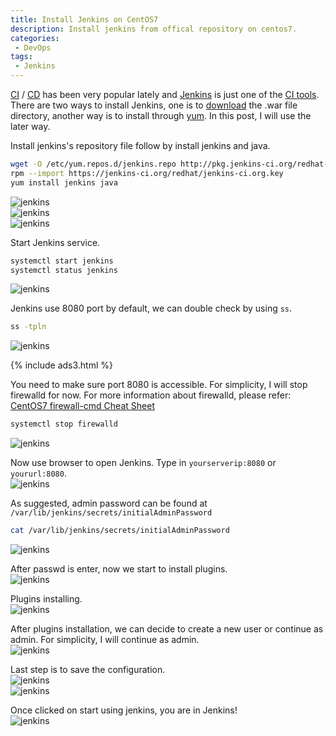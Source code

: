 ```yaml
---
title: Install Jenkins on CentOS7
description: Install jenkins from offical repository on centos7.
categories:
 - DevOps
tags:
 - Jenkins
---
```


[CI](https://en.wikipedia.org/wiki/Continuous_integration) / [CD](https://en.wikipedia.org/wiki/Continuous_delivery) has been very popular lately and [Jenkins](https://jenkins.io/) is just one of the [CI tools](https://en.wikipedia.org/wiki/Comparison_of_continuous_integration_software).  There are two ways to install Jenkins, one is to [download](https://jenkins.io/download/) the .war file directory, another way is to install through [yum](https://wiki.jenkins.io/display/JENKINS/Installing+Jenkins+on+Red+Hat+distributions).  In this post, I will use the later way.

Install jenkins's repository file follow by install jenkins and java.
```bash
wget -O /etc/yum.repos.d/jenkins.repo http://pkg.jenkins-ci.org/redhat-stable/jenkins.repo
rpm --import https://jenkins-ci.org/redhat/jenkins-ci.org.key
yum install jenkins java
```
![jenkins](/assets/images/2018051814.png)  
![jenkins](/assets/images/2018051815.png)  
![jenkins](/assets/images/2018051816.png)

Start Jenkins service.
```bash
systemctl start jenkins
systemctl status jenkins
```
![jenkins](/assets/images/2018051817.png)

Jenkins use 8080 port by default, we can double check by using `ss`.
```bash
ss -tpln
```
![jenkins](/assets/images/2018051818.png)

{% include ads3.html %}

You need to make sure port 8080 is accessible.  For simplicity, I will stop firewalld for now.  For more information about firewalld, please refer: [CentOS7 firewall-cmd Cheat Sheet](https://www.bulafish.com/centos/2018/04/27/centos7-firewalld-cheat-sheet/)
```bash
systemctl stop firewalld
```
![jenkins](/assets/images/2018051828.png)

Now use browser to open Jenkins.  Type in `yourserverip:8080` or `yoururl:8080`.  
![jenkins](/assets/images/2018051820.png)

As suggested, admin password can be found at `/var/lib/jenkins/secrets/initialAdminPassword`
```bash
cat /var/lib/jenkins/secrets/initialAdminPassword
```
![jenkins](/assets/images/2018051821.png)


After passwd is enter, now we start to install plugins.  
![jenkins](/assets/images/2018051822.png)

Plugins installing.  
![jenkins](/assets/images/2018051823.png)

After plugins installation, we can decide to create a new user or continue as admin.  For simplicity, I will continue as admin.  
![jenkins](/assets/images/2018051824.png)

Last step is to save the configuration.  
![jenkins](/assets/images/2018051825.png)  
![jenkins](/assets/images/2018051826.png)

Once clicked on start using jenkins, you are in Jenkins!  
![jenkins](/assets/images/2018051827.png)
